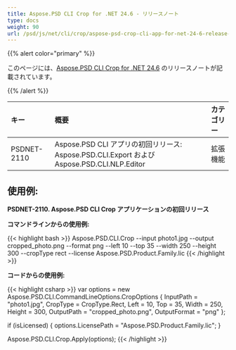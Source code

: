 ```yaml
---
title: Aspose.PSD CLI Crop for .NET 24.6 - リリースノート
type: docs
weight: 90
url: /psd/js/net/cli/crop/aspose-psd-crop-cli-app-for-net-24-6-release-notes/
---
```


{{% alert color="primary" %}}

このページには、[Aspose.PSD CLI Crop for .NET 24.6](https://www.nuget.org/packages/Aspose.PSD.CLI.Crop/) のリリースノートが記載されています。

{{% /alert %}}

| **キー**     | **概要**                                                                                   | **カテゴリー** |
|:------------|:--------------------------------------------------------------------------------------------|:-------------|
| PSDNET-2110 | Aspose.PSD CLI アプリの初回リリース: Aspose.PSD.CLI.Export および Aspose.PSD.CLI.NLP.Editor |  拡張機能 |


## **使用例:**

**PSDNET-2110. Aspose.PSD CLI Crop アプリケーションの初回リリース**

**コマンドラインからの使用例:**

{{< highlight bash >}}
Aspose.PSD.CLI.Crop --input photo1.jpg --output cropped_photo.png --format png --left 10 --top 35 --width 250 --height 300 --cropType rect --license Aspose.PSD.Product.Family.lic
{{< /highlight >}}

**コードからの使用例:**

{{< highlight csharp >}}
var options = new Aspose.PSD.CLI.CommandLineOptions.CropOptions
{
    InputPath = "photo1.jpg",
    CropType = CropType.Rect,
    Left = 10,
    Top = 35,
    Width = 250,
    Height = 300,
    OutputPath = "cropped_photo.png",
    OutputFormat = "png"
};


if (isLicensed)
{
    options.LicensePath = "Aspose.PSD.Product.Family.lic";
}

Aspose.PSD.CLI.Crop.Apply(options);
{{< /highlight >}}
